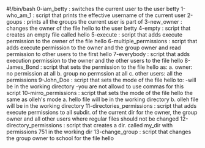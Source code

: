 #!/bin/bash
0-iam_betty : switches the current user to the user betty
1-who_am_1 : script that prints the effective username of the current user
2-goups : prints all the groups the current user is part of
3-new_owner : changes the owner of the file hello to the user betty
4-empty : script that creates an empty file called hello
5-execute : script that adds execute permission to the owner of the file hello
6-multiple_permissions : script that adds execute permission to the owner and the
			group owner and read permission to other users to the first hello
7-everybody : script that adds execution permission to the owner and the other users
		to the file hello
8-James_Bond : script that sets the permission to the file hello as:
	a. owner: no permission at all
	b. group no permssion at all
	c. other users: all the permissions
9-John_Doe : script that sets the mode of the file hello to:
	-will be in the working directory
	-you are not allowd to use commas for this script
10-mirro_permissions : script that sets the mode of the file hello the same as olleh's mode
	a. hello file will be in the working directory
	b. olleh file will be in the working directory
11-directories_permissions : script that adds execute permissions to all subdir. of the current
		dir for the owner, the group owner and all other users where regular files should
		not be changed
12-directory_permissions : script that creates a dir. called my_dir with permissions 751
		in the working dir
13-change_group : script that changes the group owner to school for the file hello